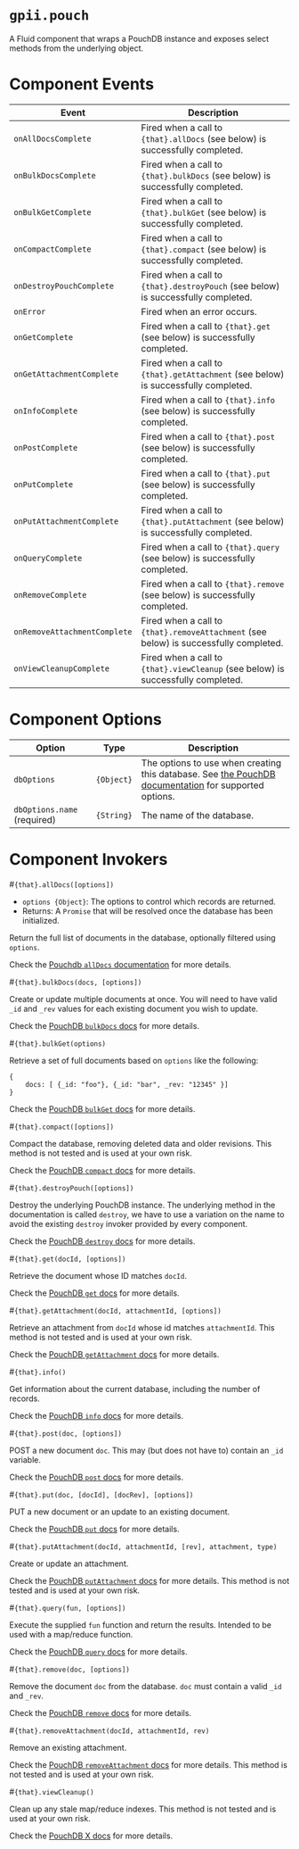 # `gpii.pouch`

A Fluid component that wraps a PouchDB instance and exposes select methods from the underlying object.

# Component Events

| Event                        | Description |
| ---------------------------- | ----------- |
| `onAllDocsComplete`          | Fired when a call to `{that}.allDocs` (see below) is successfully completed. |
| `onBulkDocsComplete`         | Fired when a call to `{that}.bulkDocs` (see below) is successfully completed. |
| `onBulkGetComplete`          | Fired when a call to `{that}.bulkGet` (see below) is successfully completed. |
| `onCompactComplete`          | Fired when a call to `{that}.compact` (see below) is successfully completed. |
| `onDestroyPouchComplete`     | Fired when a call to `{that}.destroyPouch` (see below) is successfully completed. |
| `onError`                    | Fired when an error occurs. |
| `onGetComplete`              | Fired when a call to `{that}.get` (see below) is successfully completed. |
| `onGetAttachmentComplete`    | Fired when a call to `{that}.getAttachment` (see below) is successfully completed. |
| `onInfoComplete`             | Fired when a call to `{that}.info` (see below) is successfully completed. |
| `onPostComplete`             | Fired when a call to `{that}.post` (see below) is successfully completed. |
| `onPutComplete`              | Fired when a call to `{that}.put` (see below) is successfully completed. |
| `onPutAttachmentComplete`    | Fired when a call to `{that}.putAttachment` (see below) is successfully completed. |
| `onQueryComplete`            | Fired when a call to `{that}.query` (see below) is successfully completed. |
| `onRemoveComplete`           | Fired when a call to `{that}.remove` (see below) is successfully completed. |
| `onRemoveAttachmentComplete` | Fired when a call to `{that}.removeAttachment` (see below) is successfully completed. |
| `onViewCleanupComplete`      | Fired when a call to `{that}.viewCleanup` (see below) is successfully completed. |


# Component Options

| Option                      | Type        | Description |
| --------------------------- | ----------- | ----------- |
| `dbOptions`                 | `{Object}`  | The options to use when creating this database.  See [the PouchDB documentation](https://pouchdb.com/api.html#create_database) for supported options. |
| `dbOptions.name` (required) | `{String}`  | The name of the database. |


# Component Invokers

#`{that}.allDocs([options])`
* `options {Object}`: The options to control which records are returned.
* Returns: A `Promise` that will be resolved once the database has been initialized.

Return the full list of documents in the database, optionally filtered using `options`.

Check the [Pouchdb `allDocs` documentation](https://pouchdb.com/api.html#batch_fetch) for more details.


#`{that}.bulkDocs(docs, [options])`

Create or update multiple documents at once.  You will need to have valid `_id` and `_rev` values for each existing
document you wish to update.

Check the [PouchDB `bulkDocs` docs](https://pouchdb.com/api.html#batch_create) for more details.


#`{that}.bulkGet(options)`

Retrieve a set of full documents based on `options` like the following:

```
{
    docs: [ {_id: "foo"}, {_id: "bar", _rev: "12345" }]
}
```

Check the [PouchDB `bulkGet` docs](https://pouchdb.com/api.html#bulk_get) for more details.


#`{that}.compact([options])`

Compact the database, removing deleted data and older revisions.  This method is not tested and is used at your own
risk.

Check the [PouchDB `compact` docs](https://pouchdb.com/api.html#compaction) for more details.


#`{that}.destroyPouch([options])`

Destroy the underlying PouchDB instance.  The underlying method in the documentation is called `destroy`, we have to use
a variation on the name to avoid the existing `destroy` invoker provided by every component.

Check the [PouchDB `destroy` docs](https://pouchdb.com/api.html#delete_database) for more details.


#`{that}.get(docId, [options])`

Retrieve the document whose ID matches `docId`.

Check the [PouchDB `get` docs](https://pouchdb.com/api.html#fetch_document) for more details.


#`{that}.getAttachment(docId, attachmentId, [options])`

Retrieve an attachment from `docId` whose id matches `attachmentId`.  This method is not tested and is used at your own
risk.

Check the [PouchDB `getAttachment` docs](https://pouchdb.com/api.html#get_attachment) for more details.


#`{that}.info()`

Get information about the current database, including the number of records.

Check the [PouchDB `info` docs](https://pouchdb.com/api.html#database_information) for more details.


#`{that}.post(doc, [options])`

POST a new document `doc`. This may (but does not have to) contain an `_id` variable.

Check the [PouchDB `post` docs](https://pouchdb.com/api.html#create_document) for more details.


#`{that}.put(doc, [docId], [docRev], [options])`

PUT a new document or an update to an existing document.

Check the [PouchDB `put` docs](https://pouchdb.com/api.html#create_document) for more details.


#`{that}.putAttachment(docId, attachmentId, [rev], attachment, type)`

Create or update an attachment.

Check the [PouchDB `putAttachment` docs](https://pouchdb.com/api.html#save_attachment) for more details.  This method is
not tested and is used at your own risk.


#`{that}.query(fun, [options])`

Execute the supplied `fun` function and return the results.  Intended to be used with a map/reduce function.

Check the [PouchDB `query` docs](https://pouchdb.com/api.html#query_database) for more details.


#`{that}.remove(doc, [options])`

Remove the document `doc` from the database.  `doc` must contain a valid `_id` and `_rev`.

Check the [PouchDB `remove` docs](https://pouchdb.com/api.html#delete_document) for more details.


#`{that}.removeAttachment(docId, attachmentId, rev)`

Remove an existing attachment.

Check the [PouchDB `removeAttachment` docs](https://pouchdb.com/api.html#delete_attachment) for more details.  This
method is not tested and is used at your own risk.


#`{that}.viewCleanup()`

Clean up any stale map/reduce indexes.  This method is not tested and is used at your own risk.

Check the [PouchDB X docs](https://pouchdb.com/api.html#view_cleanup) for more details.
